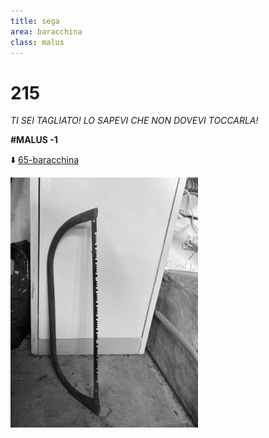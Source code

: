 ```yaml
---
title: sega
area: baracchina
class: malus
---
```

# 215
_TI SEI TAGLIATO!
LO SAPEVI CHE NON DOVEVI TOCCARLA!_

**#MALUS -1**

⬇️ [65-baracchina](65-baracchina.md)

![foto_93](_assets/preview/foto_93.jpg)
